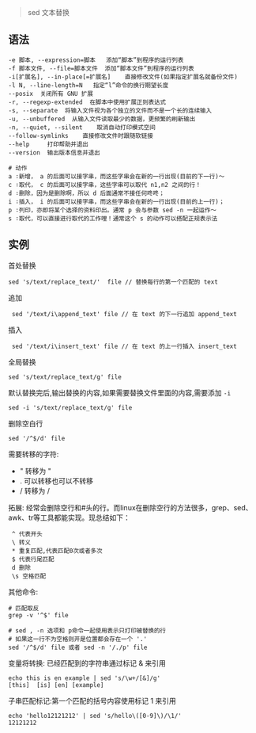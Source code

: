 > sed 文本替换


语法
---

````
-e 脚本, --expression=脚本   添加“脚本”到程序的运行列表
-f 脚本文件, --file=脚本文件  添加“脚本文件”到程序的运行列表
-i[扩展名], --in-place[=扩展名]    直接修改文件(如果指定扩展名就备份文件)
-l N, --line-length=N   指定“l”命令的换行期望长度
--posix  关闭所有 GNU 扩展
-r, --regexp-extended  在脚本中使用扩展正则表达式
-s, --separate  将输入文件视为各个独立的文件而不是一个长的连续输入
-u, --unbuffered  从输入文件读取最少的数据，更频繁的刷新输出
-n, --quiet, --silent    取消自动打印模式空间
--follow-symlinks    直接修改文件时跟随软链接
--help     打印帮助并退出
--version  输出版本信息并退出

# 动作
a ∶新增， a 的后面可以接字串，而这些字串会在新的一行出现(目前的下一行)～
c ∶取代， c 的后面可以接字串，这些字串可以取代 n1,n2 之间的行！
d ∶删除，因为是删除啊，所以 d 后面通常不接任何咚咚；
i ∶插入， i 的后面可以接字串，而这些字串会在新的一行出现(目前的上一行)；
p ∶列印，亦即将某个选择的资料印出。通常 p 会与参数 sed -n 一起运作～
s ∶取代，可以直接进行取代的工作哩！通常这个 s 的动作可以搭配正规表示法
````


实例
---

首处替换

    sed 's/text/replace_text/'  file // 替换每行的第一个匹配的 text

追加

     sed '/text/i\append_text' file // 在 text 的下一行追加 append_text

插入

     sed '/text/i\insert_text' file // 在 text 的上一行插入 insert_text


全局替换

    sed 's/text/replace_text/g' file

默认替换完后,输出替换的内容,如果需要替换文件里面的内容,需要添加 `-i`

    sed -i 's/text/replace_text/g' file

删除空白行

    sed '/^$/d' file

需要转移的字符:

- " 转移为 \"
- . 可以转移也可以不转移
- / 转移为 \/

拓展:
     经常会删除空行和#头的行。而linux在删除空行的方法很多，grep、sed、awk、tr等工具都能实现。现总结如下：
     
     ^ 代表开头
     \ 转义
     * 重复匹配,代表匹配0次或者多次
     $ 代表行尾匹配
     d 删除
     \s 空格匹配


其他命令:

    # 匹配取反
    grep -v '^$' file
    
    # sed , -n 选项和 p命令一起使用表示只打印被替换的行
    # 如果这一行不为空格则开是位置都会存在一个 '.'
    sed '/^$/d' file 或者 sed -n '/./p' file
    

变量将转换: 已经匹配到的字符串通过标记 & 来引用

    echo this is en example | sed 's/\w+/[&]/g'
    [this]  [is] [en] [example]

子串匹配标记:第一个匹配的括号内容使用标记 1 来引用

    echo 'hello12121212' | sed 's/hello\([0-9]\)/\1/'
    12121212
   
    
    
    
